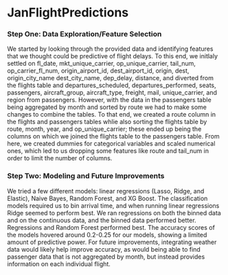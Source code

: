 # JanFlightPredictions

### Step One: Data Exploration/Feature Selection

We started by looking through the provided data and identifying features that we thought could be predictive of flight delays. To this end, we initlaly settled on fl_date, mkt_unique_carrier, op_unique_carrier, tail_num, op_carrier_fl_num, origin_airport_id, dest_airport_id, origin, dest, origin_city_name dest_city_name, dep_delay, distance, and diverted from the flights table and departures_scheduled, departures_performed, seats, passengers, aircraft_group, aircraft_type, freight, mail, unique_carrier, and region from passengers. However, with the data in the passengers table being aggregated by month and sorted by route we had to make some changes to combine the tables. To that end, we created a route column in the flights and passengers tables whlie also sorting the flights table by route, month, year, and op_unique_carrier; these ended up being the columns on which we joined the flights table to the passengers table. From here, we created dummies for categorical variables and scaled numerical ones, which led to us dropping some features like route and tail_num in order to limit the number of columns.

### Step Two: Modeling and Future Improvements

We tried a few different models: linear regressions (Lasso, Ridge, and Elastic), Naive Bayes, Random Forest, and XG Boost. The classification models required us to bin arrival time, and when running linear regressions Ridge seemed to perform best. We ran regressions on both the binned data and on the continuous data, and the binned data performed better. Regressions and Random Forest performed best. The accuracy scores of the models hovered around 0.2-0.25 for our models, showing a limited amount of predictive power. For future improvements, integrating weather data would likely help improve accuracy, as would being able to find passenger data that is not aggregated by month, but instead provides information on each individual flight.
